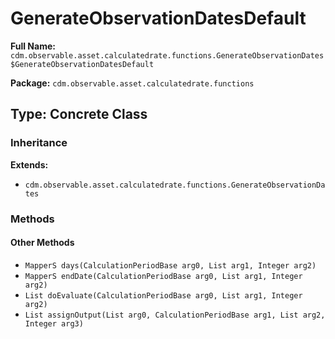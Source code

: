 # GenerateObservationDatesDefault

**Full Name:** `cdm.observable.asset.calculatedrate.functions.GenerateObservationDates$GenerateObservationDatesDefault`

**Package:** `cdm.observable.asset.calculatedrate.functions`

## Type: Concrete Class

### Inheritance

**Extends:**
- `cdm.observable.asset.calculatedrate.functions.GenerateObservationDates`

### Methods

#### Other Methods

- `MapperS days(CalculationPeriodBase arg0, List arg1, Integer arg2)`
- `MapperS endDate(CalculationPeriodBase arg0, List arg1, Integer arg2)`
- `List doEvaluate(CalculationPeriodBase arg0, List arg1, Integer arg2)`
- `List assignOutput(List arg0, CalculationPeriodBase arg1, List arg2, Integer arg3)`

